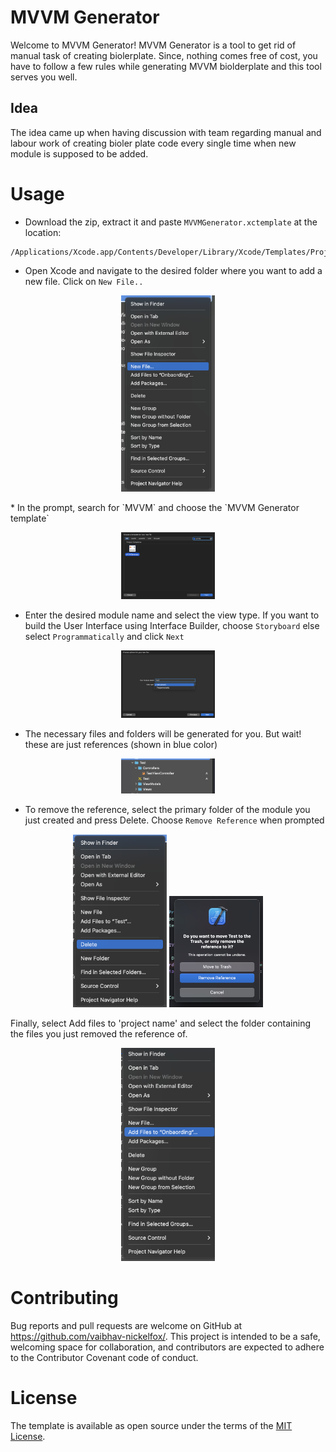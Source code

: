 # MVVM Generator

Welcome to MVVM Generator! 
MVVM Generator is a tool to get rid of manual task of creating biolerplate. Since, nothing comes free of cost, you have to follow a few rules while generating MVVM biolderplate and this tool serves you well.

## Idea

The idea came up when having discussion with team regarding manual and labour work of creating bioler plate code every single time when new module is supposed to be added.


# Usage

* Download the zip, extract it and paste `MVVMGenerator.xctemplate` at the location:
```
/Applications/Xcode.app/Contents/Developer/Library/Xcode/Templates/Project
```

* Open Xcode and navigate to the desired folder where you want to add a new file. Click on `New File..`
<p align="center">
<img src="docs/new_file.png" width="150" max-width="50%" alt="New File" />
</p>
* In the prompt, search for `MVVM` and choose the `MVVM Generator template`
<p align="center">
<img src="docs/choose_template.png" width="150" max-width="50%" alt="Choose Template" />
</p>

* Enter the desired module name and select the view type. If you want to build the User Interface using Interface Builder, choose `Storyboard` else select `Programmatically` and click `Next`
<p align="center">
<img src="docs/view_type.png" width="150" max-width="50%" alt="Choose View Type" />
</p>

* The necessary files and folders will be generated for you. But wait! these are just references (shown in blue color)
<p align="center">
<img src="docs/folder_refrence.png" width="150" max-width="50%" alt="Folder Reference" />
</p>

* To remove the reference, select the primary folder of the module you just created and press Delete. Choose `Remove Reference` when prompted
<p align="center">
<img src="docs/delete.png" width="150" max-width="50%" alt="Delete" />
<img src="docs/remove_reference.png" width="150" max-width="50%" alt="Remove Reference" />
</p>
Finally, select Add files to 'project name' and select the folder containing the files you just removed the reference of.
<p align="center">
<img src="docs/add_files.png" width="150" max-width="50%" alt="Delete" />
</p>

# Contributing

Bug reports and pull requests are welcome on GitHub at https://github.com/vaibhav-nickelfox/. This project is intended to be a safe, welcoming space for collaboration, and contributors are expected to adhere to the Contributor Covenant code of conduct.

# License

The template is available as open source under the terms of the [MIT License](https://opensource.org/licenses/MIT).
